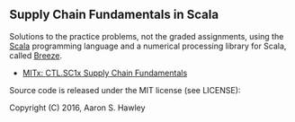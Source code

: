 ## Supply Chain Fundamentals in Scala

Solutions to the practice problems, not the graded assignments, using
the [Scala](http://scala-lang.org) programming language and a
numerical processing library for Scala, called
[Breeze](http://github.com/scalanlp/breeze).

* [MITx: CTL.SC1x Supply Chain Fundamentals](https://www.edx.org/course/supply-chain-fundamentals-mitx-ctl-sc1x)

Source code is released under the MIT license (see LICENSE):

Copyright (C) 2016, Aaron S. Hawley
